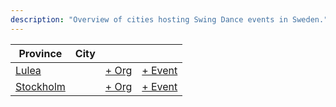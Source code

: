 ```yaml
---
description: "Overview of cities hosting Swing Dance events in Sweden."
---
```


| Province | City | | |
| --- | --- | --- | --- |
| [Lulea](by_city.md#lulea) | | [+ Org](https://github.com/swingdance/orgs/issues/new?assignees=&labels=add+org&projects=&template=02-add_entity.yml&title=%5Bsv_SE%5D%20Add%20Org%3A%20%3CName%3E&region=sv_SE&province=Lulea&city=Lulea) | [+ Event](https://github.com/swingdance/events/issues/new?assignees=&labels=add+event&projects=&template=02-add_entity.yml&title=%5B2024%2Fsv_SE%5D%20Add%20Event%3A%20%3CName%3E&region=sv_SE&province=Lulea&city=Lulea&org_id=&date_starts=2024-&date_ends=2024-) |
| [Stockholm](by_city.md#stockholm) | | [+ Org](https://github.com/swingdance/orgs/issues/new?assignees=&labels=add+org&projects=&template=02-add_entity.yml&title=%5Bsv_SE%5D%20Add%20Org%3A%20%3CName%3E&region=sv_SE&province=Stockholm&city=Stockholm) | [+ Event](https://github.com/swingdance/events/issues/new?assignees=&labels=add+event&projects=&template=02-add_entity.yml&title=%5B2024%2Fsv_SE%5D%20Add%20Event%3A%20%3CName%3E&region=sv_SE&province=Stockholm&city=Stockholm&org_id=&date_starts=2024-&date_ends=2024-) |
